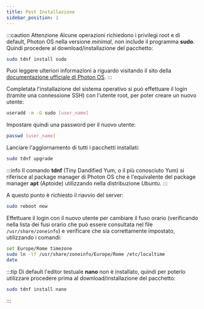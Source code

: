 ```yaml
---
title: Post Installazione
sidebar_position: 1
---
```


:::caution Attenzione
Alcune operazioni richiedono i privilegi root e di default, Photon OS nella versione *minimal*, non include il programma **sudo**. Quindi procedere al download/installazione del pacchetto:

```bash title="terminale"
sudo tdnf install sudo
```

Puoi leggere ulteriori informazioni a riguardo visitando il sito della [documentazione ufficiale di Photon OS](https://vmware.github.io/photon/assets/files/html/3.0/photon_admin/root_account_and_sudo_commands.html).
:::

Completata l'installazione del sistema operativo si può effettuare il login (tramite una connessione SSH) con l'utente root, per poter creare un nuovo utente:

```bash title="terminale"
useradd -m -G sudo [user_name]
```

Impostare quindi una password per il nuovo utente:

```bash title="terminale"
passwd [user_name]
```

Lanciare l'aggiornamento di tutti i pacchetti installati:

```bash title="terminale"
sudo tdnf upgrade
```

:::info
Il comando **tdnf** (Tiny Dandified Yum, o il più conosciuto Yum) si riferisce al package manager di Photon OS che è l'equivalente del package manager **apt** (Aptoide) utilizzando nella distribuzione *Ubuntu*.
:::

A questo punto è richiesto il riavvio del server:

```bash title="terminale"
sudo reboot now
```

Effettuare il login con il nuovo utente per cambiare il fuso orario (verificando nella lista dei fusi orario che può essere consultata nel file `/usr/share/zoneinfo`) e verificare che sia correttamente impostato, utilizzando i comandi:

```bash title="terminale"
set Europe/Rome timezone
sudo ln -lf /usr/share/zoneinfo/Europe/Rome /etc/localtime
date
```

:::tip 
Di default l'editor testuale **nano** non è installato, quindi per poterlo utilizzare procedere prima al download/installazione del pacchetto:

```bash title="terminale"
sudo tdnf install nano
```
:::